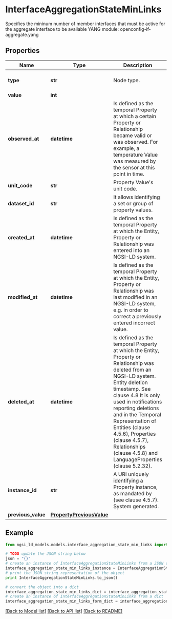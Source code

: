 # InterfaceAggregationStateMinLinks

Specifies the mininum number of member interfaces that must be active for the aggregate interface to be available  YANG module: openconfig-if-aggregate.yang 

## Properties

Name | Type | Description | Notes
------------ | ------------- | ------------- | -------------
**type** | **str** | Node type.  | [optional] [default to 'Property']
**value** | **int** |  | 
**observed_at** | **datetime** | Is defined as the temporal Property at which a certain Property or Relationship became valid or was observed. For example, a temperature Value was measured by the sensor at this point in time.  | [optional] 
**unit_code** | **str** | Property Value&#39;s unit code.  | [optional] 
**dataset_id** | **str** | It allows identifying a set or group of property values.  | [optional] 
**created_at** | **datetime** | Is defined as the temporal Property at which the Entity, Property or Relationship was entered into an NGSI-LD system.  | [optional] [readonly] 
**modified_at** | **datetime** | Is defined as the temporal Property at which the Entity, Property or Relationship was last modified in an NGSI-LD system, e.g. in order to correct a previously entered incorrect value.  | [optional] [readonly] 
**deleted_at** | **datetime** | Is defined as the temporal Property at which the Entity, Property or Relationship was deleted from an NGSI-LD system.  Entity deletion timestamp. See clause 4.8 It is only used in notifications reporting deletions and in the Temporal Representation of Entities (clause 4.5.6), Properties (clause 4.5.7), Relationships (clause 4.5.8) and LanguageProperties (clause 5.2.32).  | [optional] [readonly] 
**instance_id** | **str** | A URI uniquely identifying a Property instance, as mandated by (see clause 4.5.7). System generated.  | [optional] [readonly] 
**previous_value** | [**PropertyPreviousValue**](PropertyPreviousValue.md) |  | [optional] 

## Example

```python
from ngsi_ld_models.models.interface_aggregation_state_min_links import InterfaceAggregationStateMinLinks

# TODO update the JSON string below
json = "{}"
# create an instance of InterfaceAggregationStateMinLinks from a JSON string
interface_aggregation_state_min_links_instance = InterfaceAggregationStateMinLinks.from_json(json)
# print the JSON string representation of the object
print InterfaceAggregationStateMinLinks.to_json()

# convert the object into a dict
interface_aggregation_state_min_links_dict = interface_aggregation_state_min_links_instance.to_dict()
# create an instance of InterfaceAggregationStateMinLinks from a dict
interface_aggregation_state_min_links_form_dict = interface_aggregation_state_min_links.from_dict(interface_aggregation_state_min_links_dict)
```
[[Back to Model list]](../README.md#documentation-for-models) [[Back to API list]](../README.md#documentation-for-api-endpoints) [[Back to README]](../README.md)


